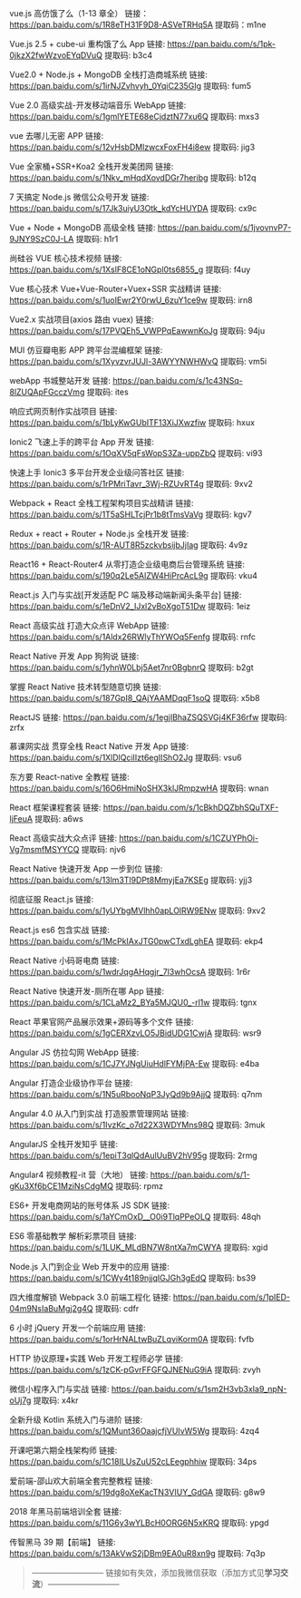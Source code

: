 vue.js 高仿饿了么（1-13 章全）
链接：https://pan.baidu.com/s/1R8eTH31F9D8-ASVeTRHq5A
提取码：m1ne

Vue.js 2.5 + cube-ui 重构饿了么 App
链接: https://pan.baidu.com/s/1pk-0jkzX2fwWzvoEYqDVuQ
提取码: b3c4

Vue2.0 + Node.js + MongoDB 全栈打造商城系统
链接: https://pan.baidu.com/s/1irNJZvhvyh_0YqiC235GIg
提取码: fum5

Vue 2.0 高级实战-开发移动端音乐 WebApp
链接: https://pan.baidu.com/s/1gmlYETE68eCjdztN77xu6Q
提取码: mxs3

vue 去哪儿无密 APP
链接: https://pan.baidu.com/s/12vHsbDMlzwcxFoxFH4i8ew
提取码: jig3

Vue 全家桶+SSR+Koa2 全栈开发美团网
链接: https://pan.baidu.com/s/1Nkv_mHqdXovdDGr7heribg
提取码: b12q

7 天搞定 Node.js 微信公众号开发
链接: https://pan.baidu.com/s/17Jk3uiyU3Otk_kdYcHUYDA
提取码: cx9c

Vue + Node + MongoDB 高级全栈
链接: https://pan.baidu.com/s/1jvovnvP7-9JNY9SzC0J-LA
提取码: h1r1

尚硅谷 VUE 核心技术视频
链接: https://pan.baidu.com/s/1XslF8CE1oNGpl0ts6855_g
提取码: f4uy

Vue 核心技术 Vue+Vue-Router+Vuex+SSR 实战精讲
链接: https://pan.baidu.com/s/1uoIEwr2Y0rwU_6zuY1ce9w
提取码: irn8

Vue2.x 实战项目(axios 路由 vuex)
链接: https://pan.baidu.com/s/17PVQEh5_VWPPqEawwnKoJg
提取码: 94ju

MUI 仿豆瓣电影 APP 跨平台混编框架
链接: https://pan.baidu.com/s/1XyvzvrJUJl-3AWYYNWHWvQ
提取码: vm5i

webApp 书城整站开发
链接: https://pan.baidu.com/s/1c43NSq-8lZUQApFGcczVmg
提取码: ites

响应式网页制作实战项目
链接: https://pan.baidu.com/s/1bLyKwGUbITF13XiJXwzfiw
提取码: hxux

Ionic2 飞速上手的跨平台 App 开发
链接: https://pan.baidu.com/s/1OqXV5qFsWopS3Za-uppZbQ
提取码: vi93

快速上手 Ionic3 多平台开发企业级问答社区
链接: https://pan.baidu.com/s/1rPMriTavr_3Wj-RZUvRT4g
提取码: 9xv2

Webpack + React 全栈工程架构项目实战精讲
链接: https://pan.baidu.com/s/1T5aSHLTcjPr1b8tTmsVaVg
提取码: kgv7

Redux + react + Router + Node.js 全栈开发
链接: https://pan.baidu.com/s/1R-AUT8R5zckvbsijbJjIag
提取码: 4v9z

React16 + React-Router4 从零打造企业级电商后台管理系统
链接: https://pan.baidu.com/s/190q2Le5AlZW4HiPrcAcL9g
提取码: vku4

React.js 入门与实战[开发适配 PC 端及移动端新闻头条平台]
链接: https://pan.baidu.com/s/1eDnV2_IJxl2vBoXgoT51Dw
提取码: 1eiz

React 高级实战 打造大众点评 WebApp
链接: https://pan.baidu.com/s/1Aldx26RWlyThYWOq5Fenfg
提取码: rnfc

React Native 开发 App 狗狗说
链接: https://pan.baidu.com/s/1yhnW0Lbj5Aet7nr0BgbnrQ
提取码: b2gt

掌握 React Native 技术转型随意切换
链接: https://pan.baidu.com/s/187GpI8_QAjYAAMDqqF1soQ
提取码: x5b8

ReactJS
链接: https://pan.baidu.com/s/1egjIBhaZSQSVGj4KF36rfw
提取码: zrfx

慕课网实战 贯穿全栈 React Native 开发 App
链接: https://pan.baidu.com/s/1XlDlQciIIzt6egIIShO2Jg
提取码: vsu6

东方要 React-native 全教程
链接: https://pan.baidu.com/s/16O6HmiNoSHX3klJRmpzwHA
提取码: wnan

React 框架课程套装
链接: https://pan.baidu.com/s/1cBkhDQZbhSQuTXF-ljFeuA
提取码: a6ws

React 高级实战大众点评
链接: https://pan.baidu.com/s/1CZUYPhOi-Vg7msmfMSYYCQ
提取码: njv6

React Native 快速开发 App 一步到位
链接: https://pan.baidu.com/s/13lm3Tl9DPt8MmyjEa7KSEg
提取码: yjj3

彻底征服 React.js
链接: https://pan.baidu.com/s/1yUYbgMVlhh0apLOlRW9ENw
提取码: 9xv2

React.js es6 包含实战
链接: https://pan.baidu.com/s/1McPkIAxJTG0pwCTxdLghEA
提取码: ekp4

React Native 小码哥电商
链接: https://pan.baidu.com/s/1wdrJqgAHqgjr_7l3whOcsA
提取码: 1r6r

React Native 快速开发-厕所在哪 App
链接: https://pan.baidu.com/s/1CLaMz2_BYa5MJQU0_-rl1w
提取码: tgnx

React 苹果官网产品展示效果+源码等多个文件
链接: https://pan.baidu.com/s/1gCERXzvLO5JBidUDG1CwjA
提取码: wsr9

Angular JS 仿拉勾网 WebApp
链接: https://pan.baidu.com/s/1CJ7YJNgUiuHdlFYMjPA-Ew
提取码: e4ba

Angular 打造企业级协作平台
链接: https://pan.baidu.com/s/1N5uRbooNqP3JyQd9b9AjjQ
提取码: q7nm

Angular 4.0 从入门到实战 打造股票管理网站
链接: https://pan.baidu.com/s/1IvzKc_o7d22X3WDYMns98Q
提取码: 3muk

AngularJS 全栈开发知乎
链接: https://pan.baidu.com/s/1epiT3qlQdAulUuBV2hV95g
提取码: 2rmg

Angular4 视频教程-it 营（大地）
链接: https://pan.baidu.com/s/1-gKu3Xf6bCE1MziNsCdgMQ
提取码: rpmz

ES6+ 开发电商网站的账号体系 JS SDK
链接: https://pan.baidu.com/s/1aYCmOxD__O0i9TlqPPeOLQ
提取码: 48qh

ES6 零基础教学 解析彩票项目
链接: https://pan.baidu.com/s/1LUK_MLdBN7W8ntXa7mCWYA
提取码: xgid

Node.js 入门到企业 Web 开发中的应用
链接: https://pan.baidu.com/s/1CWy4t189njjqIGJGh3gEdQ
提取码: bs39

四大维度解锁 Webpack 3.0 前端工程化
链接: https://pan.baidu.com/s/1pIED-04m9NsIaBuMgj2g4Q
提取码: cdfr

6 小时 jQuery 开发一个前端应用
链接: https://pan.baidu.com/s/1orHrNALtwBuZLqviKorm0A
提取码: fvfb

HTTP 协议原理+实践 Web 开发工程师必学
链接: https://pan.baidu.com/s/1zCK-pGvrFFGFQJNENuG9iA
提取码: zvyh

微信小程序入门与实战
链接: https://pan.baidu.com/s/1sm2H3vb3xIa9_npN-oUj7g
提取码: x4kr

全新升级 Kotlin 系统入门与进阶
链接: https://pan.baidu.com/s/1QMunt36OaajcfjVUIvW5Wg
提取码: 4zq4

开课吧第六期全栈架构师
链接: https://pan.baidu.com/s/1C18ILUsZuU52cLEegphhiw
提取码: 34ps

爱前端-邵山欢大前端全套完整教程
链接: https://pan.baidu.com/s/19dg8oXeKacTN3VIUY_GdGA
提取码: g8w9

2018 年黑马前端培训全套
链接: https://pan.baidu.com/s/11G6y3wYLBcH0ORG6N5xKRQ
提取码: ypgd

传智黑马 39 期【前端】
链接: https://pan.baidu.com/s/13AkVwS2jDBm9EA0uR8xn9g
提取码: 7q3p

> ————————— 链接如有失效，添加我微信获取（添加方式见**学习交流**）—————————
